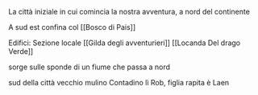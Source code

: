 La città iniziale in cui comincia la nostra avventura, a nord del continente

A sud est confina col [[Bosco di Pais]]

Edifici:
Sezione locale [[Gilda degli avventurieri]]
[[Locanda Del drago Verde]]

sorge sulle sponde di un fiume che passa a nord 

sud della città vecchio mulino
Contadino lì Rob, figlia rapita è Laen